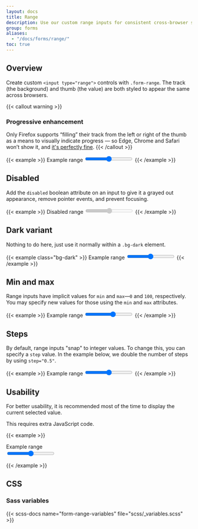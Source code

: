 ```yaml
---
layout: docs
title: Range
description: Use our custom range inputs for consistent cross-browser styling and built-in customization.
group: forms
aliases:
  - "/docs/forms/range/"
toc: true
---
```


## Overview

Create custom `<input type="range">` controls with `.form-range`. The track (the background) and thumb (the value) are both styled to appear the same across browsers.

{{< callout warning >}}
### Progressive enhancement

Only Firefox supports “filling” their track from the left or right of the thumb as a means to visually indicate progress — so Edge, Chrome and Safari won’t show it, and [it's perfectly fine](https://alistapart.com/article/understandingprogressiveenhancement/).
{{< /callout >}}

{{< example >}}
<label for="customRange1" class="form-label">Example range</label>
<input type="range" class="form-range" id="customRange1">
{{< /example >}}

## Disabled

Add the `disabled` boolean attribute on an input to give it a grayed out appearance, remove pointer events, and prevent focusing.

{{< example >}}
<label for="disabledRange" class="form-label is-disabled">Disabled range</label>
<input type="range" class="form-range" id="disabledRange" disabled>
{{< /example >}}

## Dark variant

Nothing to do here, just use it normally within a `.bg-dark` element.

{{< example class="bg-dark" >}}
<label for="customRange2" class="form-label">Example range</label>
<input type="range" class="form-range" id="customRange2">
{{< /example >}}

## Min and max

Range inputs have implicit values for `min` and `max`—`0` and `100`, respectively. You may specify new values for those using the `min` and `max` attributes.

{{< example >}}
<label for="customRange3" class="form-label">Example range</label>
<input type="range" class="form-range" min="0" max="5" id="customRange3">
{{< /example >}}

## Steps

By default, range inputs "snap" to integer values. To change this, you can specify a `step` value. In the example below, we double the number of steps by using `step="0.5"`.

{{< example >}}
<label for="customRange4" class="form-label">Example range</label>
<input type="range" class="form-range" min="0" max="5" step="0.5" id="customRange4">
{{< /example >}}

## Usability

For better usability, it is recommended most of the time to display the current selected value.

This requires extra JavaScript code.

{{< example >}}
<div class="d-flex w-100 justify-content-between">
  <label for="customRange5" class="form-label">Example range</label>
  <output for="customRange5" class="fw-bold" aria-hidden="true"></output>
</div>
<input type="range" class="form-range" min="0" max="100" step="1" id="customRange5">

<script>
  // Please note that this script is only an example, please adapt it to your needs

  function updateLabelValue() {
    document.querySelector(`output[for="${this.id}"]`).innerHTML = this.value;
  }

  window.addEventListener('load', function () {
    Array.from(document.getElementsByClassName('form-range')).forEach(function (el) {
      if (document.querySelector(`output[for="${el.id}"]`)) {
        el.addEventListener('input', updateLabelValue)
        updateLabelValue.call(el)
      }
    })
  })
</script>
{{< /example >}}

## CSS

### Sass variables

{{< scss-docs name="form-range-variables" file="scss/_variables.scss" >}}
